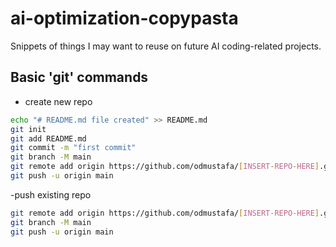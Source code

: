# ai-optimization-copypasta
Snippets of things I may want to reuse on future AI coding-related projects.  


## Basic 'git' commands
- create new repo
```bash
echo "# README.md file created" >> README.md
git init
git add README.md
git commit -m "first commit"
git branch -M main
git remote add origin https://github.com/odmustafa/[INSERT-REPO-HERE].git
git push -u origin main
```
-push existing repo
```bash
git remote add origin https://github.com/odmustafa/[INSERT-REPO-HERE].git
git branch -M main
git push -u origin main
```
